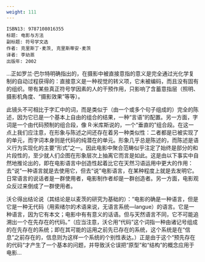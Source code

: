 ```yaml
---
weight: 111
---
```


```
ISBN13: 9787108016355
标题: 电影与方法
副标题: 符号学文选
作者: 克里斯丁·麦茨, 克里斯蒂安·麦茨
译者: 李幼蒸
出版年: 2002
```

…正如罗兰·巴尔特明确指出的，在摄影中被直接意指的意义是完全通过光化学复制的自动过程获得的：直接意义是一种视觉的转义项，它未被编码，而且没有固有的组织。带有某些真正符号学因素的人的干预作用，只影响了含蓄意指层（照明、摄影机角度、“摄影效果”等等）。

此镜头不可相比于字汇中的词，而是类似于（由一个或多个句子组成的）完全的陈述，因为它已是一个基本上自由的组合的结果，一种“言语”的配置。另一方面，字词是一个由代码预制的组合段，像 R·米库斯说的，一个“垂直的”组合段。在这一点上我们应注意，在形象与陈述之间还存在着另一种类似性：二者都是已被实现了的单元，而字词本身则是代码的纯潜在的单元。形象几乎总是陈述的，而陈述是语义行为实现化的主要“形式”之一。因此电影中聚合范畴似乎注定了始终是部分的和片段性的，至少就人们企图在形象层次上抽离它而言是如此。这是由以下事实中自然地推论出的，即在电影语言中创造性起着比它在天然习语运用中更大的作用：去“说”一种语言就是去使用它，但去“说”电影语言，在某种程度上就是去发明它。日常语言的说话者是一群使用者，电影制作者却是一群创造者。另一方面，电影观众反过来倒成了一群使用者。

沃仑得出结论说（其结论是以麦茨的研究为基础的）：“电影的确是一种语言，但是它是一种无代码（用索绪尔的术语来说，无语言系统—langue）的语言。它是一种语言，因为它有本文；电影中有有意义的话语。但与天然语言不同，它不可能追溯出一个在先存在的代码。”（应当注意，沃仑用“代码”这个词指一种由诸记号组成的在先存在的系统；即在其可能的运用之前先已存在的系统，这个系统是在“信息”之前存在的，信息则为这样一个系统的个别性表达。）正是由于这个“预先存在的代码“才产生了一个基本的问题，并导致沃仑误把“原型”和“结构”的概念应用于电影…
